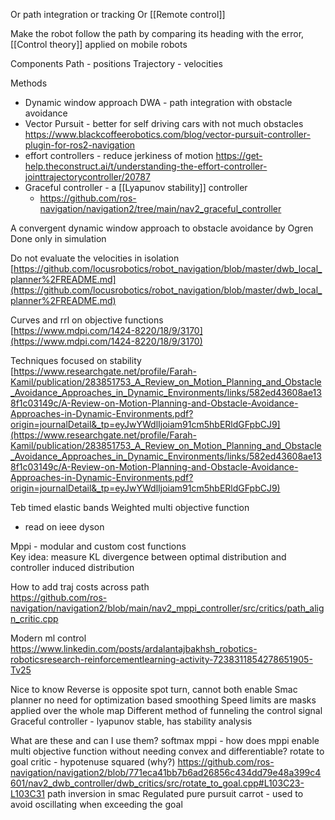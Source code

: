 Or path integration or tracking
Or [[Remote control]]

Make the robot follow the path by comparing its heading with the error, [[Control theory]] applied on mobile robots

Components
Path - positions
Trajectory - velocities

Methods
* Dynamic window approach DWA - path integration with obstacle avoidance
* Vector Pursuit - better for self driving cars with not much obstacles
https://www.blackcoffeerobotics.com/blog/vector-pursuit-controller-plugin-for-ros2-navigation
* effort controllers - reduce jerkiness of motion https://get-help.theconstruct.ai/t/understanding-the-effort-controller-jointtrajectorycontroller/20787
* Graceful controller - a [[Lyapunov stability]] controller
	* https://github.com/ros-navigation/navigation2/tree/main/nav2_graceful_controller

A convergent dynamic window approach to obstacle avoidance by Ogren  
Done only in simulation

Do not evaluate the velocities in isolation
[https://github.com/locusrobotics/robot_navigation/blob/master/dwb_local_planner%2FREADME.md](https://github.com/locusrobotics/robot_navigation/blob/master/dwb_local_planner%2FREADME.md)

Curves and rrl on objective functions  
[https://www.mdpi.com/1424-8220/18/9/3170](https://www.mdpi.com/1424-8220/18/9/3170)

Techniques focused on stability  
[https://www.researchgate.net/profile/Farah-Kamil/publication/283851753_A_Review_on_Motion_Planning_and_Obstacle_Avoidance_Approaches_in_Dynamic_Environments/links/582ed43608ae138f1c03149c/A-Review-on-Motion-Planning-and-Obstacle-Avoidance-Approaches-in-Dynamic-Environments.pdf?origin=journalDetail&_tp=eyJwYWdlIjoiam91cm5hbERldGFpbCJ9](https://www.researchgate.net/profile/Farah-Kamil/publication/283851753_A_Review_on_Motion_Planning_and_Obstacle_Avoidance_Approaches_in_Dynamic_Environments/links/582ed43608ae138f1c03149c/A-Review-on-Motion-Planning-and-Obstacle-Avoidance-Approaches-in-Dynamic-Environments.pdf?origin=journalDetail&_tp=eyJwYWdlIjoiam91cm5hbERldGFpbCJ9)

Teb timed elastic bands
Weighted multi objective function  
- read on ieee dyson

Mppi - modular and custom cost functions  
Key idea: measure KL divergence between optimal distribution and controller induced distribution


How to add traj costs across path  
https://github.com/ros-navigation/navigation2/blob/main/nav2_mppi_controller/src/critics/path_align_critic.cpp

Modern ml control
https://www.linkedin.com/posts/ardalantajbakhsh_robotics-roboticsresearch-reinforcementlearning-activity-7238311854278651905-Tv25

Nice to know
Reverse is opposite spot turn, cannot both enable
Smac planner no need for optimization based smoothing
Speed limits are masks applied over the whole map
Different method of funneling the control signal
Graceful controller - lyapunov stable, has stability analysis

What are these and can I use them?
softmax mppi - how does mppi enable multi objective function without needing convex and differentiable?
rotate to goal critic - hypotenuse squared (why?)
https://github.com/ros-navigation/navigation2/blob/771eca41bb7b6ad26856c434dd79e48a399c4601/nav2_dwb_controller/dwb_critics/src/rotate_to_goal.cpp#L103C23-L103C31
path inversion in smac
Regulated pure pursuit carrot - used to avoid oscillating when exceeding the goal